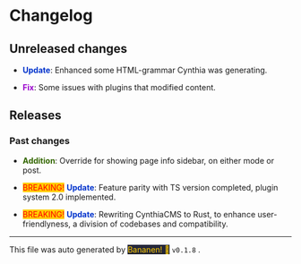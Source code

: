 
# Changelog


## Unreleased changes
            
-  **<span style="color: #0033cc">Update</span>**: Enhanced some HTML-grammar Cynthia was generating.
-  **<span style="color: #9900cc">Fix</span>**: Some issues with plugins that modified content.


## Releases



### Past changes
-  **<span style="color: #336600">Addition</span>**: Override for showing page info sidebar, on either mode or post.
- <span style="color: red; background-color: #ffcc00">BREAKING!</span> **<span style="color: #0033cc">Update</span>**: Feature parity with TS version completed, plugin system 2.0 implemented.
- <span style="color: red; background-color: #ffcc00">BREAKING!</span> **<span style="color: #0033cc">Update</span>**: Rewriting CynthiaCMS to Rust, to enhance user-friendlyness, a division of codebases and compatibility.


<hr>
            
This file was auto generated by [<span style="background-color: #24273a; color: #ffcc00">Bananen! 🍌</span>](https://github.com/strawmelonjuice/bananen/) `v0.1.8`
.